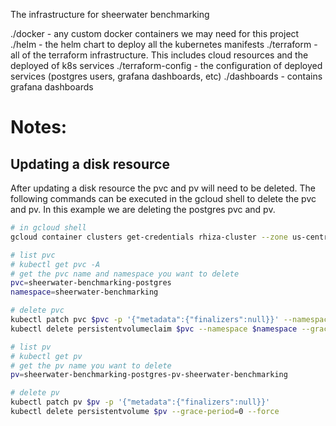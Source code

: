 The infrastructure for sheerwater benchmarking

./docker - any custom docker containers we may need for this project
./helm - the helm chart to deploy all the kubernetes manifests
./terraform - all of the terraform infrastructure. This includes cloud resources and the deployed of k8s services
./terraform-config - the configuration of deployed services (postgres users, grafana dashboards, etc)
./dashboards - contains grafana dashboards


# Notes:

## Updating a disk resource

After updating a disk resource the pvc and pv will need to be deleted. The following commands can be executed in the gcloud shell to delete the pvc and pv. In this example we are deleting the postgres pvc and pv.

```bash
# in gcloud shell
gcloud container clusters get-credentials rhiza-cluster --zone us-central1-a --project rhiza-shared

# list pvc
# kubectl get pvc -A
# get the pvc name and namespace you want to delete
pvc=sheerwater-benchmarking-postgres
namespace=sheerwater-benchmarking

# delete pvc
kubectl patch pvc $pvc -p '{"metadata":{"finalizers":null}}' --namespace $namespace 
kubectl delete persistentvolumeclaim $pvc --namespace $namespace --grace-period=0 --force

# list pv
# kubectl get pv
# get the pv name you want to delete
pv=sheerwater-benchmarking-postgres-pv-sheerwater-benchmarking

# delete pv
kubectl patch pv $pv -p '{"metadata":{"finalizers":null}}'
kubectl delete persistentvolume $pv --grace-period=0 --force
```
